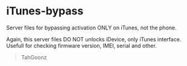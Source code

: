 iTunes-bypass
=============

Server files for bypassing activation ONLY on iTunes, not the phone. 

Again, this server files DO NOT unlocks iDevice, only iTunes interface. 
Usefull for checking firmware version, IMEI, serial and other.

> TahGoonz
